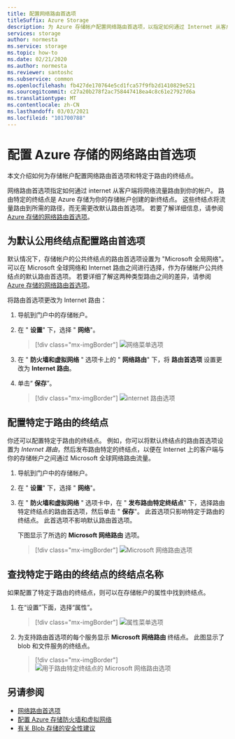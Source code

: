 ```yaml
---
title: 配置网络路由首选项
titleSuffix: Azure Storage
description: 为 Azure 存储帐户配置网络路由首选项，以指定如何通过 Internet 从客户端将网络流量路由到你的帐户。
services: storage
author: normesta
ms.service: storage
ms.topic: how-to
ms.date: 02/21/2020
ms.author: normesta
ms.reviewer: santoshc
ms.subservice: common
ms.openlocfilehash: fb427de170764e5cd1fca57f9fb2d1410829e521
ms.sourcegitcommit: c27a20b278f2ac758447418ea4c8c61e27927d6a
ms.translationtype: MT
ms.contentlocale: zh-CN
ms.lasthandoff: 03/03/2021
ms.locfileid: "101700788"
---
```

# <a name="configure-network-routing-preference-for-azure-storage"></a>配置 Azure 存储的网络路由首选项

本文介绍如何为存储帐户配置网络路由首选项和特定于路由的终结点。 

网络路由首选项指定如何通过 internet 从客户端将网络流量路由到你的帐户。 路由特定的终结点是 Azure 存储为你的存储帐户创建的新终结点。 这些终结点将流量路由到所需的路径，而无需更改默认路由首选项。 若要了解详细信息，请参阅 [Azure 存储的网络路由首选项](network-routing-preference.md)。

## <a name="configure-the-routing-preference-for-the-default-public-endpoint"></a>为默认公用终结点配置路由首选项

默认情况下，存储帐户的公共终结点的路由首选项设置为 "Microsoft 全局网络"。 可以在 Microsoft 全球网络和 Internet 路由之间进行选择，作为存储帐户公共终结点的默认路由首选项。 若要详细了解这两种类型路由之间的差异，请参阅 [Azure 存储的网络路由首选项](network-routing-preference.md)。 

将路由首选项更改为 Internet 路由：

1. 导航到门户中的存储帐户。

2. 在 " **设置**" 下，选择 " **网络**"。

    > [!div class="mx-imgBorder"]
    > ![网络菜单选项](./media/configure-network-routing-preference/networking-option.png)

3.  在 " **防火墙和虚拟网络** " 选项卡上的 " **网络路由**" 下，将 **路由首选项** 设置更改为 **Internet 路由**。

4.  单击“ **保存**”。

    > [!div class="mx-imgBorder"]
    > ![internet 路由选项](./media/configure-network-routing-preference/internet-routing-option.png)

## <a name="configure-a-route-specific-endpoint"></a>配置特定于路由的终结点

你还可以配置特定于路由的终结点。 例如，你可以将默认终结点的路由首选项设置为 *Internet 路由*，然后发布路由特定的终结点，以便在 Internet 上的客户端与你的存储帐户之间通过 Microsoft 全球网络路由流量。

1.  导航到门户中的存储帐户。

2.  在 " **设置**" 下，选择 " **网络**"。

3.  在 " **防火墙和虚拟网络** " 选项卡中，在 " **发布路由特定终结点**" 下，选择路由特定终结点的路由首选项，然后单击 " **保存**"。 此首选项只影响特定于路由的终结点。 此首选项不影响默认路由首选项。  

    下图显示了所选的 **Microsoft 网络路由** 选项。

    > [!div class="mx-imgBorder"]
    > ![Microsoft 网络路由选项](./media/configure-network-routing-preference/microsoft-network-routing-option.png)

## <a name="find-the-endpoint-name-for-a-route-specific-endpoint"></a>查找特定于路由的终结点的终结点名称

如果配置了特定于路由的终结点，则可以在存储帐户的属性中找到终结点。

1.  在“设置”下面，选择“属性”。

    > [!div class="mx-imgBorder"]
    > ![属性菜单选项](./media/configure-network-routing-preference/properties.png)

2.  为支持路由首选项的每个服务显示 **Microsoft 网络路由** 终结点。 此图显示了 blob 和文件服务的终结点。

    > [!div class="mx-imgBorder"]
    > ![用于路由特定终结点的 Microsoft 网络路由选项](./media/configure-network-routing-preference/routing-url.png)


## <a name="see-also"></a>另请参阅

- [网络路由首选项](network-routing-preference.md)
- [配置 Azure 存储防火墙和虚拟网络](storage-network-security.md)
- [有关 Blob 存储的安全性建议](../blobs/security-recommendations.md)
